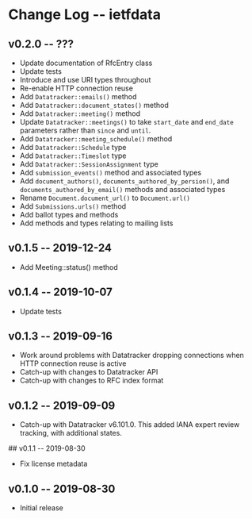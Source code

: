 Change Log -- ietfdata
======================

## v0.2.0 -- ???

 - Update documentation of RfcEntry class
 - Update tests
 - Introduce and use URI types throughout
 - Re-enable HTTP connection reuse
 - Add `Datatracker::emails()` method
 - Add `Datatracker::document_states()` method
 - Add `Datatracker::meeting()` method
 - Update `Datatracker::meetings()` to take `start_date` and `end_date`
   parameters rather than `since` and `until`.
 - Add `Datatracker::meeting_schedule()` method 
 - Add `Datatracker::Schedule` type
 - Add `Datatracker::Timeslot` type
 - Add `Datatracker::SessionAssignment` type
 - Add `submission_events()` method and associated types
 - Add `document_authors()`, `documents_authored_by_persion()`, and
   `documents_authored_by_email()` methods and associated types
 - Rename `Document.document_url()` to `Document.url()`
 - Add `Submissions.urls()` method
 - Add ballot types and methods
 - Add methods and types relating to mailing lists


## v0.1.5 -- 2019-12-24

 - Add Meeting::status() method


## v0.1.4 -- 2019-10-07

 - Update tests


## v0.1.3 -- 2019-09-16

 - Work around problems with Datatracker dropping connections when
   HTTP connection reuse is active
 - Catch-up with changes to Datatracker API
 - Catch-up with changes to RFC index format


## v0.1.2 -- 2019-09-09

 - Catch-up with Datatracker v6.101.0. This added IANA expert review
   tracking, with additional states.


## v0.1.1 -- 2019-08-30

 - Fix license metadata


## v0.1.0 -- 2019-08-30

 - Initial release
